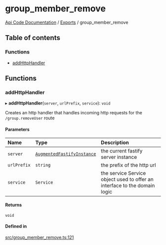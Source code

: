 # group\_member\_remove
 
[Api Code Documentation](../README.md) / [Exports](../modules.md) / group\_member\_remove

## Table of contents

### Functions

- [addHttpHandler](group_member_remove.md#addhttphandler)

## Functions

### addHttpHandler

▸ **addHttpHandler**(`server`, `urlPrefix`, `service`): `void`

Creates an http handler that handles incoming http requests for the `/group.removeUser` route

#### Parameters

| Name | Type | Description |
| :------ | :------ | :------ |
| `server` | [`AugmentedFastifyInstance`](../interfaces/types.AugmentedFastifyInstance.md) | the current fastify server instance |
| `urlPrefix` | `string` | the prefix of the http url |
| `service` | `Service` | the service Service object used to offer an interface to the domain logic |

#### Returns

`void`

#### Defined in

[src/group_member_remove.ts:121](https://github.com/openkfw/TruBudget/blob/d07ad94/api/src/group_member_remove.ts#L121)
